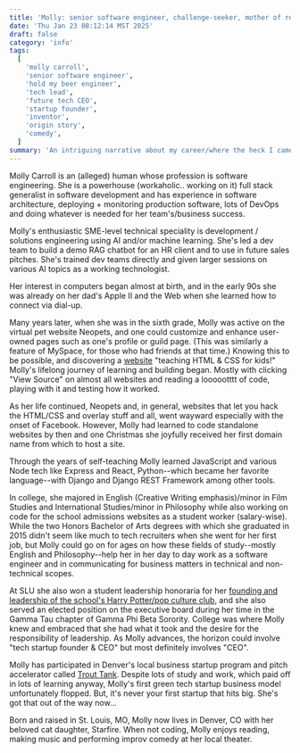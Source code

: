 ```yaml
---
title: 'Molly: senior software engineer, challenge-seeker, mother of robots'
date: 'Thu Jan 23 08:12:14 MST 2025'
draft: false
category: 'info'
tags:
  [
    'molly carroll',
    'senior software engineer',
    'hold my beer engineer',
    'tech lead',
    'future tech CEO',
    'startup founder',
    'inventor',
    'origin story',
    'comedy',
  ]
summary: 'An intriguing narrative about my career/where the heck I came from. Read on about a love of learning and leadership, what two degrees I earned in college (and use to this day!) and my _first_ tech startup founder experience.'
---
```


Molly Carroll is an (alleged) human whose profession is software engineering. She is a powerhouse (workaholic.. working on it) full stack generalist in software development and has experience in software architecture, deploying + monitoring production software, lots of DevOps and doing whatever is needed for her team's/business success.

Molly's enthusiastic SME-level technical speciality is development / solutions engineering using AI and/or machine learning. She's led a dev team to build a demo RAG chatbot for an HR client and to use in future sales pitches. She's trained dev teams directly and given larger sessions on various AI topics as a working technologist.

Her interest in computers began almost at birth, and in the early 90s she was already on her dad's Apple II and the Web when she learned how to connect via dial-up.

Many years later, when she was in the sixth grade, Molly was active on the virtual pet website Neopets, and one could customize and enhance user-owned pages such as one's profile or guild page. (This was similarly a feature of MySpace, for those who had friends at that time.) Knowing this to be possible, and discovering a [website](https://lissaexplains.com) "teaching HTML & CSS for kids!" Molly's lifelong journey of learning and building began. Mostly with clicking "View Source" on almost all websites and reading a loooootttt of code, playing with it and testing how it worked.

As her life continued, Neopets and, in general, websites that let you hack the HTML/CSS and overlay stuff and all, went wayward especially with the onset of Facebook. However, Molly had learned to code standalone websites by then and one Christmas she joyfully received her first domain name from which to host a site.

Through the years of self-teaching Molly learned JavaScript and various Node tech like Express and React, Python--which became her favorite language--with Django and Django REST Framework among other tools.

In college, she majored in English (Creative Writing emphasis)/minor in Film Studies and International Studies/minor in Philosophy while also working on code for the school admissions websites as a student worker (salary-wise). While the two Honors Bachelor of Arts degrees with which she graduated in 2015 didn't seem like much to tech recruiters when she went for her first job, but Molly could go on for ages on how these fields of study--mostly English and Philosophy--help her in her day to day work as a software engineer and in communicating for business matters in technical and non-technical scopes.

At SLU she also won a student leadership honoraria for her [founding and leadership of the school's Harry Potter/pop culture club](https://unewsonline.com/2012/09/let-us-introduce-you-molly-carroll/), and she also served an elected position on the executive board during her time in the Gamma Tau chapter of Gamma Phi Beta Sorority. College was where Molly knew and embraced that she had what it took and the desire for the responsibility of leadership. As Molly advances, the horizon could involve "tech startup founder & CEO" but most definitely involves "CEO".

Molly has participated in Denver's local business startup program and pitch accelerator called [Trout Tank](https://www.denversbdc.org/home-old/trout-tank-pitch-accelerator/). Despite lots of study and work, which paid off in lots of learning anyway, Molly's first green tech startup business model unfortunately flopped. But, it's never your first startup that hits big. She's got that out of the way now...

Born and raised in St. Louis, MO, Molly now lives in Denver, CO with her beloved cat daughter, Starfire. When not coding, Molly enjoys reading, making music and performing improv comedy at her local theater.
